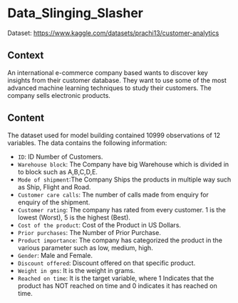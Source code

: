 # Data_Slinging_Slasher

Dataset: https://www.kaggle.com/datasets/prachi13/customer-analytics

## Context
An international e-commerce company based wants to discover key insights from their customer database. They want to use some of the most advanced machine learning techniques to study their customers. The company sells electronic products.

## Content
The dataset used for model building contained 10999 observations of 12 variables.
The data contains the following information:

* ```ID```: ID Number of Customers.
* ```Warehouse block```: The Company have big Warehouse which is divided in to block such as A,B,C,D,E.
* ```Mode of shipment```:The Company Ships the products in multiple way such as Ship, Flight and Road.
* ```Customer care calls```: The number of calls made from enquiry for enquiry of the shipment.
* ```Customer rating```: The company has rated from every customer. 1 is the lowest (Worst), 5 is the highest (Best).
* ```Cost of the product```: Cost of the Product in US Dollars.
* ```Prior purchases```: The Number of Prior Purchase.
* ```Product importance```: The company has categorized the product in the various parameter such as low, medium, high.
* ```Gender```: Male and Female.
* ```Discount offered```: Discount offered on that specific product.
* ```Weight in gms```: It is the weight in grams.
* ```Reached on time```: It is the target variable, where 1 Indicates that the product has NOT reached on time and 0 indicates it has reached on time.

